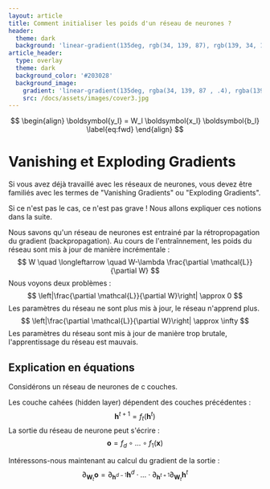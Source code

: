 ```yaml
---
layout: article
title: Comment initialiser les poids d'un réseau de neurones ?
header:
  theme: dark
  background: 'linear-gradient(135deg, rgb(34, 139, 87), rgb(139, 34, 139))'
article_header:
  type: overlay
  theme: dark
  background_color: '#203028'
  background_image:
    gradient: 'linear-gradient(135deg, rgba(34, 139, 87 , .4), rgba(139, 34, 139, .4))'
    src: /docs/assets/images/cover3.jpg
---
```


$$
\begin{align} \boldsymbol{y_l} = W_l \boldsymbol{x_l} \boldsymbol{b_l} \label{eq:fwd} \end{align}
$$



# Vanishing  et Exploding Gradients

Si vous avez déjà travaillé avec les réseaux de neurones, vous devez être familiés avec les termes de "Vanishing Gradients" ou "Exploding Gradients".

Si ce n'est pas le cas, ce n'est pas grave ! Nous allons expliquer ces notions dans la suite.

Nous savons qu'un réseau de neurones est entrainé par la rétropropagation du gradient (backpropagation).
Au cours de l'entraînnement, les poids du réseau sont mis à jour de manière incrémentale :
$$
W \quad \longleftarrow \quad W-\lambda \frac{\partial \mathcal{L}}{\partial W}
$$
Nous voyons deux problèmes :
$$
\left|\frac{\partial \mathcal{L}}{\partial W}\right| \approx 0
$$
Les paramètres du réseau ne sont plus mis à jour, le réseau n'apprend plus.
$$
\left|\frac{\partial \mathcal{L}}{\partial W}\right| \approx  \infty
$$
Les paramètres du réseau sont mis à jour de manière trop brutale, l'apprentissage du réseau est mauvais.

## Explication en équations

Considérons un réseau de neurones de c couches.

Les couche cahées (hidden layer) dépendent des couches précédentes : 
$$
\mathbf{h}^{t+1}=f_{t}\left(\mathbf{h}^{t}\right)
$$
La sortie du réseau de neurone peut s'écrire :
$$
\mathbf{o}=f_{d} \circ \ldots \circ f_{1}(\mathbf{x})
$$


Intéressons-nous maintenant au calcul du gradient de la sortie :
$$
\partial_{\mathbf{W}_{t}} \mathbf{o}=\partial_{\mathbf{h}^{d-1}} \mathbf{h}^{d} \cdot \ldots \cdot \partial_{\mathbf{h}^{t+1}} \partial_{\mathbf{W}_{t}} \mathbf{h}^{t}
$$